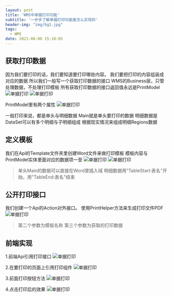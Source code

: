 ```yaml
---
layout: post
title: 'WMS中单据打印功能'
subtitle: '一步步了解单据打印功能是怎么实现的'
header-img: "img/bg1.jpg"
tags:
  - WMS
date: 2021-08-06 15:10:05
---
```


## 获取打印数据

因为我们要打印的话，我们要知道要打印哪些内容。
我们要把打印的内容组装成对应的数据
所以我们一般写一个获取打印数据的接口
WMS的Business层，只管处理数据，不处理打印模板
所有获取打印数据的接口返回值永远是PrintModel
![单据打印](1.png)
![单据打印](2.png)

PrintModel里有两个属性
![单据打印](3.png)

一般打印来说，都是单头与明细数据
Main就是单头要打印的数据
明细数据是DataSet可以有多个明细与子明细组成
根据现实情况来组成明细Regions数据

## 定义模板

我们在Api的Template文件夹里创建Word文件来做打印模板
模板内容与PrintModel实体里面对应的数据项一至
![单据打印](4.png)
![单据打印](5.png)
>单头Main的数据可以直接在Word里插入域
>明细数据用"TableStart:表名"开始，用"TableEnd:表名"结束

## 公开打印接口

我们创建一个Api的Action对外接口。
使用PrintHelper方法来生成打印文件PDF
![单据打印](6.png)
>第二个参数为模板名称
>第三个参数为获取的打印数据

## 前端实现

1.前端Api引用打印接口
![单据打印](7.png)

2.在要打印的页面上引用打印组件
![单据打印](8.png)

3.前面打印按钮方法
![单据打印](9.png)

4.点击打印后的效果
![单据打印](10.png)
